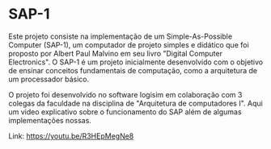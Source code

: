 # SAP-1
Este projeto consiste na implementação de um Simple-As-Possible Computer (SAP-1), um computador de projeto simples e didático que foi proposto por Albert Paul Malvino em seu livro "Digital Computer Electronics". O SAP-1 é um projeto inicialmente desenvolvido com o objetivo de ensinar conceitos fundamentais de computação, como a arquitetura de um processador básico.

O projeto foi desenvolvido no software logisim em colaboração com 3 colegas da faculdade na disciplina de "Arquitetura de computadores I". Aqui um video explicativo sobre o funcionamento do SAP além de algumas implementações nossas. 

Link: https://youtu.be/R3HEpMegNe8
